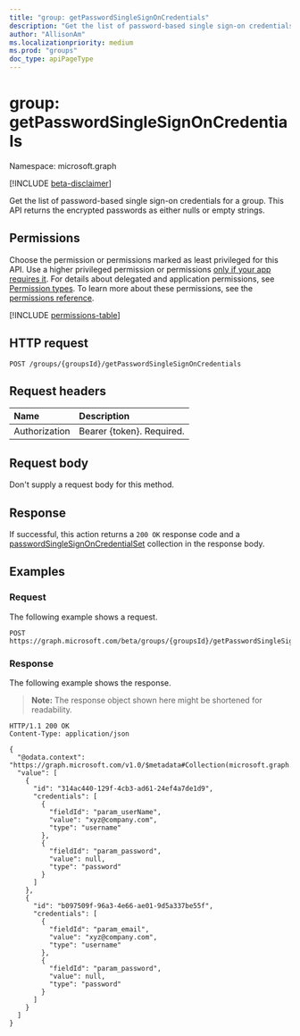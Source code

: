 ```yaml
---
title: "group: getPasswordSingleSignOnCredentials"
description: "Get the list of password-based single sign-on credentials for a group. This API returns the encrypted passwords as either null or empty strings."
author: "AllisonAm"
ms.localizationpriority: medium
ms.prod: "groups"
doc_type: apiPageType
---
```


# group: getPasswordSingleSignOnCredentials

Namespace: microsoft.graph

[!INCLUDE [beta-disclaimer](../../includes/beta-disclaimer.md)]

Get the list of password-based single sign-on credentials for a group. This API returns the encrypted passwords as either nulls or empty strings.

## Permissions

Choose the permission or permissions marked as least privileged for this API. Use a higher privileged permission or permissions [only if your app requires it](/graph/permissions-overview#best-practices-for-using-microsoft-graph-permissions). For details about delegated and application permissions, see [Permission types](/graph/permissions-overview#permission-types). To learn more about these permissions, see the [permissions reference](/graph/permissions-reference).

<!-- {
  "blockType": "permissions",
  "name": "group-getpasswordsinglesignoncredentials-permissions"
}
-->
[!INCLUDE [permissions-table](../includes/permissions/group-getpasswordsinglesignoncredentials-permissions.md)]

## HTTP request

<!-- {
  "blockType": "ignored"
}
-->
``` http
POST /groups/{groupsId}/getPasswordSingleSignOnCredentials
```

## Request headers

|Name|Description|
|:---|:---|
|Authorization|Bearer {token}. Required.|

## Request body

Don't supply a request body for this method.

## Response

If successful, this action returns a `200 OK` response code and a [passwordSingleSignOnCredentialSet](../resources/passwordsinglesignoncredentialset.md) collection in the response body.

## Examples

### Request

The following example shows a request.
<!-- {
  "blockType": "request",
  "name": "groupthis.getpasswordsinglesignoncredentials"
}
-->
``` http
POST https://graph.microsoft.com/beta/groups/{groupsId}/getPasswordSingleSignOnCredentials
```


### Response

The following example shows the response.
>**Note:** The response object shown here might be shortened for readability.
<!-- {
  "blockType": "response",
  "truncated": true,
  "@odata.type": "Collection(microsoft.graph.passwordSingleSignOnCredentialSet)"
}
-->
``` http
HTTP/1.1 200 OK
Content-Type: application/json

{
  "@odata.context": "https://graph.microsoft.com/v1.0/$metadata#Collection(microsoft.graph.passwordSingleSignOnCredentialSet)",
  "value": [
    {
      "id": "314ac440-129f-4cb3-ad61-24ef4a7de1d9",
      "credentials": [
        {
          "fieldId": "param_userName",
          "value": "xyz@company.com",
          "type": "username"
        },
        {
          "fieldId": "param_password",
          "value": null,
          "type": "password"
        }
      ]
    },
    {
      "id": "b097509f-96a3-4e66-ae01-9d5a337be55f",
      "credentials": [
        {
          "fieldId": "param_email",
          "value": "xyz@company.com",
          "type": "username"
        },
        {
          "fieldId": "param_password",
          "value": null,
          "type": "password"
        }
      ]
    }
  ]
}
```
